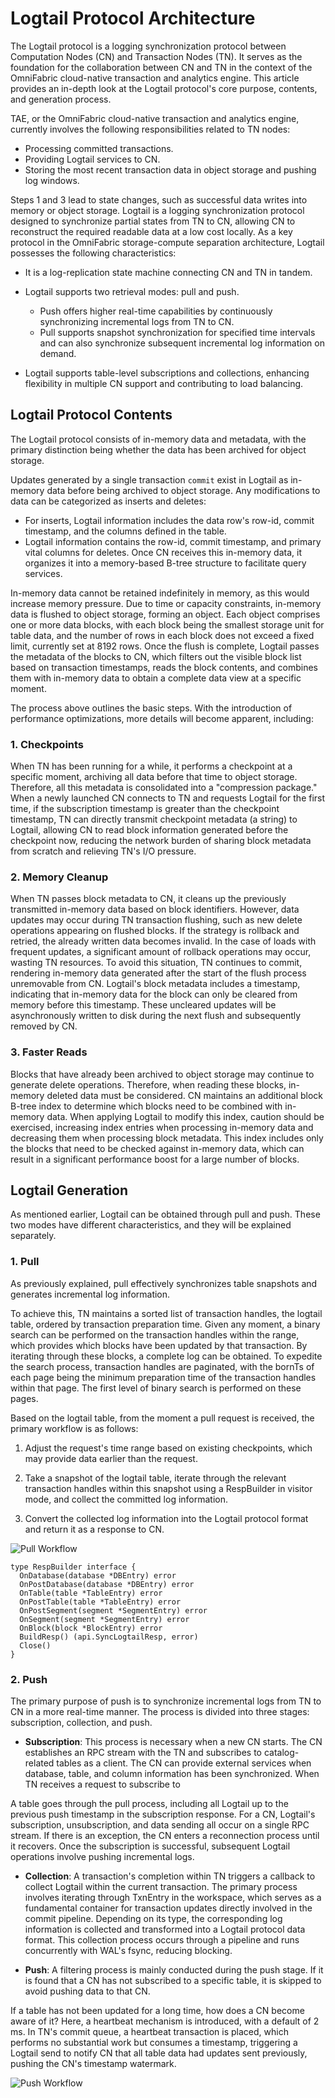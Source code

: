# Logtail Protocol Architecture

The Logtail protocol is a logging synchronization protocol between Computation Nodes (CN) and Transaction Nodes (TN). It serves as the foundation for the collaboration between CN and TN in the context of the OmniFabric cloud-native transaction and analytics engine. This article provides an in-depth look at the Logtail protocol's core purpose, contents, and generation process.

TAE, or the OmniFabric cloud-native transaction and analytics engine, currently involves the following responsibilities related to TN nodes:

- Processing committed transactions.
- Providing Logtail services to CN.
- Storing the most recent transaction data in object storage and pushing log windows.

Steps 1 and 3 lead to state changes, such as successful data writes into memory or object storage. Logtail is a logging synchronization protocol designed to synchronize partial states from TN to CN, allowing CN to reconstruct the required readable data at a low cost locally. As a key protocol in the OmniFabric storage-compute separation architecture, Logtail possesses the following characteristics:

- It is a log-replication state machine connecting CN and TN in tandem.
- Logtail supports two retrieval modes: pull and push.

    - Push offers higher real-time capabilities by continuously synchronizing incremental logs from TN to CN.
    - Pull supports snapshot synchronization for specified time intervals and can also synchronize subsequent incremental log information on demand.

- Logtail supports table-level subscriptions and collections, enhancing flexibility in multiple CN support and contributing to load balancing.

## Logtail Protocol Contents

The Logtail protocol consists of in-memory data and metadata, with the primary distinction being whether the data has been archived for object storage.

Updates generated by a single transaction `commit` exist in Logtail as in-memory data before being archived to object storage. Any modifications to data can be categorized as inserts and deletes:

- For inserts, Logtail information includes the data row's row-id, commit timestamp, and the columns defined in the table.
- Logtail information contains the row-id, commit timestamp, and primary vital columns for deletes. Once CN receives this in-memory data, it organizes it into a memory-based B-tree structure to facilitate query services.

In-memory data cannot be retained indefinitely in memory, as this would increase memory pressure. Due to time or capacity constraints, in-memory data is flushed to object storage, forming an object. Each object comprises one or more data blocks, with each block being the smallest storage unit for table data, and the number of rows in each block does not exceed a fixed limit, currently set at 8192 rows. Once the flush is complete, Logtail passes the metadata of the blocks to CN, which filters out the visible block list based on transaction timestamps, reads the block contents, and combines them with in-memory data to obtain a complete data view at a specific moment.

The process above outlines the basic steps. With the introduction of performance optimizations, more details will become apparent, including:

### 1. Checkpoints

When TN has been running for a while, it performs a checkpoint at a specific moment, archiving all data before that time to object storage. Therefore, all this metadata is consolidated into a "compression package." When a newly launched CN connects to TN and requests Logtail for the first time, if the subscription timestamp is greater than the checkpoint timestamp, TN can directly transmit checkpoint metadata (a string) to Logtail, allowing CN to read block information generated before the checkpoint now, reducing the network burden of sharing block metadata from scratch and relieving TN's I/O pressure.

### 2. Memory Cleanup

When TN passes block metadata to CN, it cleans up the previously transmitted in-memory data based on block identifiers. However, data updates may occur during TN transaction flushing, such as new delete operations appearing on flushed blocks. If the strategy is rollback and retried, the already written data becomes invalid. In the case of loads with frequent updates, a significant amount of rollback operations may occur, wasting TN resources. To avoid this situation, TN continues to commit, rendering in-memory data generated after the start of the flush process unremovable from CN. Logtail's block metadata includes a timestamp, indicating that in-memory data for the block can only be cleared from memory before this timestamp. These uncleared updates will be asynchronously written to disk during the next flush and subsequently removed by CN.

### 3. Faster Reads

Blocks that have already been archived to object storage may continue to generate delete operations. Therefore, when reading these blocks, in-memory deleted data must be considered. CN maintains an additional block B-tree index to determine which blocks need to be combined with in-memory data. When applying Logtail to modify this index, caution should be exercised, increasing index entries when processing in-memory data and decreasing them when processing block metadata. This index includes only the blocks that need to be checked against in-memory data, which can result in a significant performance boost for a large number of blocks.

## Logtail Generation

As mentioned earlier, Logtail can be obtained through pull and push. These two modes have different characteristics, and they will be explained separately.

### 1. Pull

As previously explained, pull effectively synchronizes table snapshots and generates incremental log information.

To achieve this, TN maintains a sorted list of transaction handles, the logtail table, ordered by transaction preparation time. Given any moment, a binary search can be performed on the transaction handles within the range, which provides which blocks have been updated by that transaction. By iterating through these blocks, a complete log can be obtained. To expedite the search process, transaction handles are paginated, with the bornTs of each page being the minimum preparation time of the transaction handles within that page. The first level of binary search is performed on these pages.

Based on the logtail table, from the moment a pull request is received, the primary workflow is as follows:

1. Adjust the request's time range based on existing checkpoints, which may provide data earlier than the request.

2. Take a snapshot of the logtail table, iterate through the relevant transaction handles within this snapshot using a RespBuilder in visitor mode, and collect the committed log information.

3. Convert the collected log information into the Logtail protocol format and return it as a response to CN.

![Pull Workflow](https://github.com/OmniFabric/artwork/blob/main/docs/overview/architecture/logtail-arch-1.png?raw=true)

```
type RespBuilder interface {
  OnDatabase(database *DBEntry) error
  OnPostDatabase(database *DBEntry) error
  OnTable(table *TableEntry) error
  OnPostTable(table *TableEntry) error
  OnPostSegment(segment *SegmentEntry) error
  OnSegment(segment *SegmentEntry) error
  OnBlock(block *BlockEntry) error
  BuildResp() (api.SyncLogtailResp, error)
  Close()
}
```

### 2. Push

The primary purpose of push is to synchronize incremental logs from TN to CN in a more real-time manner. The process is divided into three stages: subscription, collection, and push.

- **Subscription**: This process is necessary when a new CN starts. The CN establishes an RPC stream with the TN and subscribes to catalog-related tables as a client. The CN can provide external services when database, table, and column information has been synchronized. When TN receives a request to subscribe to

 A table goes through the pull process, including all Logtail up to the previous push timestamp in the subscription response. For a CN, Logtail's subscription, unsubscription, and data sending all occur on a single RPC stream. If there is an exception, the CN enters a reconnection process until it recovers. Once the subscription is successful, subsequent Logtail operations involve pushing incremental logs.

- **Collection**: A transaction's completion within TN triggers a callback to collect Logtail within the current transaction. The primary process involves iterating through TxnEntry in the workspace, which serves as a fundamental container for transaction updates directly involved in the commit pipeline. Depending on its type, the corresponding log information is collected and transformed into a Logtail protocol data format. This collection process occurs through a pipeline and runs concurrently with WAL's fsync, reducing blocking.

- **Push**: A filtering process is mainly conducted during the push stage. If it is found that a CN has not subscribed to a specific table, it is skipped to avoid pushing data to that CN.

If a table has not been updated for a long time, how does a CN become aware of it? Here, a heartbeat mechanism is introduced, with a default of 2 ms. In TN's commit queue, a heartbeat transaction is placed, which performs no substantial work but consumes a timestamp, triggering a Logtail send to notify CN that all table data had updates sent previously, pushing the CN's timestamp watermark.

![Push Workflow](https://github.com/OmniFabric/artwork/blob/main/docs/overview/architecture/logtail-arch-2.png?raw=true)
